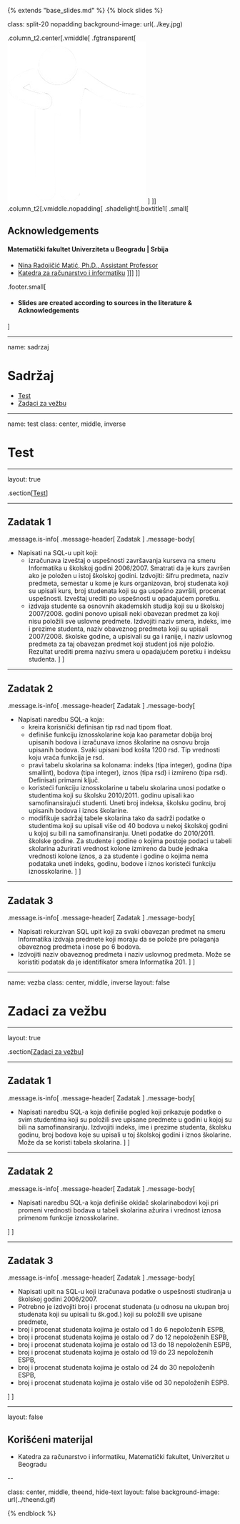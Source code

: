 {% extends "base_slides.md" %}
{% block slides %}


class: split-20 nopadding
background-image: url(../key.jpg)

.column_t2.center[.vmiddle[
.fgtransparent[
![:scale 80%](../zahvalnica.png)
]
]]
.column_t2[.vmiddle.nopadding[
.shadelight[.boxtitle1[
.small[
## Acknowledgements

#### Matematički fakultet Univerziteta u Beogradu | Srbija

- [Nina Radojičić Matić, Ph.D., Assistant Professor](http://poincare.matf.bg.ac.rs/~nina/)
- [Katedra za računarstvo i informatiku](http://www.racunarstvo.matf.bg.ac.rs)
]]]
]]

.footer.small[
- #### Slides are created according to sources in the literature & Acknowledgements
]
 
---
name: sadrzaj

# Sadržaj

- [Test](#test)
- [Zadaci za vežbu](#vezba)

---
name: test 
class: center, middle, inverse

# Test

---
layout: true

.section[[Test](#sadrzaj)]

---

## Zadatak 1

.message.is-info[
.message-header[
Zadatak
]
.message-body[
- Napisati na SQL-u upit koji:
  - izračunava izveštaj o uspešnosti završavanja kurseva na smeru Informatika u školskoj godini 2006/2007. Smatrati da je kurs završen ako je položen u istoj školskoj godini. Izdvojiti: šifru predmeta, naziv predmeta, semestar u kome je kurs organizovan, broj studenata koji su upisali kurs, broj studenata koji su ga uspešno završili, procenat uspešnosti. Izveštaj urediti po uspešnosti u opadajućem poretku.
  - izdvaja studente sa osnovnih akademskih studija koji su u školskoj 2007/2008. godini ponovo upisali neki obavezan predmet za koji nisu položili sve uslovne predmete. Izdvojiti naziv smera, indeks, ime i prezime studenta, naziv obaveznog predmeta koji su upisali 2007/2008. školske godine, a upisivali su ga i ranije, i naziv uslovnog predmeta za taj obavezan predmet koji student još nije položio. Rezultat urediti prema nazivu smera u opadajućem poretku i indeksu studenta.
]
]

---

## Zadatak 2

.message.is-info[
.message-header[
Zadatak
]
.message-body[
- Napisati naredbu SQL-a koja:
  - kreira korisnički definisan tip rsd nad tipom float.
  - definiše funkciju iznosskolarine koja kao parametar dobija broj upisanih bodova i izračunava iznos školarine na osnovu broja upisanih bodova. Svaki upisani bod košta 1200 rsd. Tip vrednosti koju vraća funkcija je rsd.
  - pravi tabelu skolarina sa kolonama: indeks (tipa integer), godina (tipa smallint), bodova (tipa integer), iznos (tipa rsd) i izmireno (tipa rsd). Definisati primarni ključ.
  - koristeći funkciju iznosskolarine u tabelu skolarina unosi podatke o studentima koji su školsku 2010/2011. godinu upisali kao samofinansirajući studenti. Uneti broj indeksa, školsku godinu, broj upisanih bodova i iznos školarine.
  - modifikuje sadržaj tabele skolarina tako da sadrži podatke o studentima koji su upisali više od 40 bodova u nekoj školskoj godini u kojoj su bili na samofinansiranju. Uneti podatke do 2010/2011. školske godine. Za studente i godine o kojima postoje podaci u tabeli skolarina ažurirati vrednost kolone izmireno da bude jednaka vrednosti kolone iznos, a za studente i godine o kojima nema podataka uneti indeks, godinu, bodove i iznos koristeći funkciju iznosskolarine.
]
]

---

## Zadatak 3

.message.is-info[
.message-header[
Zadatak
]
.message-body[
- Napisati rekurzivan SQL upit koji za svaki obavezan predmet na smeru Informatika izdvaja predmete koji moraju da se polože pre polaganja obaveznog predmeta i nose po 6 bodova. 
- Izdvojiti naziv obaveznog predmeta i naziv uslovnog predmeta. Može se koristiti podatak da je identifikator smera Informatika 201.
]
]

---
name: vezba 
class: center, middle, inverse
layout: false

# Zadaci za vežbu

---
layout: true

.section[[Zadaci za vežbu](#sadrzaj)]

---

## Zadatak 1

.message.is-info[
.message-header[
Zadatak
]
.message-body[
- Napisati naredbu SQL-a koja definiše pogled koji prikazuje podatke o svim studentima koji su položili sve upisane predmete u godini u kojoj su bili na samofinansiranju. Izdvojiti indeks, ime i prezime studenta, školsku godinu, broj bodova koje su upisali u toj školskoj godini i iznos školarine. Može da se koristi tabela skolarina.
]
]

---

## Zadatak 2

.message.is-info[
.message-header[
Zadatak
]
.message-body[
- Napisati naredbu SQL-a koja definiše okidač skolarinabodovi koji pri promeni vrednosti bodava u tabeli skolarina ažurira i vrednost iznosa primenom funkcije iznosskolarine.

]
]

---

## Zadatak 3

.message.is-info[
.message-header[
Zadatak
]
.message-body[
- Napisati upit na SQL-u koji izračunava podatke o uspešnosti studiranja u školskoj godini 2006/2007. 
- Potrebno je izdvojiti broj i procenat studenata (u odnosu na ukupan broj studenata koji su upisali tu šk.god.) koji su položili sve upisane predmete, 
- broj i procenat studenata kojima je ostalo od 1 do 6 nepoloženih ESPB, 
- broj i procenat studenata kojima je ostalo od 7 do 12 nepoloženih ESPB, 
- broj i procenat studenata kojima je ostalo od 13 do 18 nepoloženih ESPB, 
- broj i procenat studenata kojima je ostalo od 19 do 23 nepoloženih ESPB, 
- broj i procenat studenata kojima je ostalo od 24 do 30 nepoloženih ESPB, 
- broj i procenat studenata kojima je ostalo više od 30 nepoloženih ESPB.

]
]

---
layout: false

## Korišćeni materijal

- Katedra za računarstvo i informatiku, Matematički fakultet, Univerzitet u Beogradu

--

class: center, middle, theend, hide-text
layout: false
background-image: url(../theend.gif)

{% endblock %}